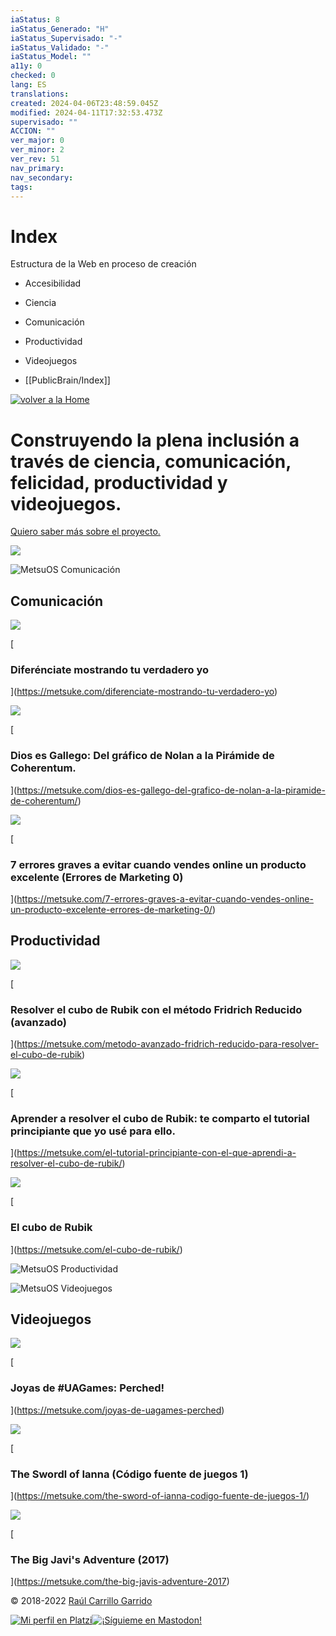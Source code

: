 ```yaml
---
iaStatus: 8
iaStatus_Generado: "H"
iaStatus_Supervisado: "-"
iaStatus_Validado: "-"
iaStatus_Model: ""
a11y: 0
checked: 0
lang: ES
translations: 
created: 2024-04-06T23:48:59.045Z
modified: 2024-04-11T17:32:53.473Z
supervisado: ""
ACCION: ""
ver_major: 0
ver_minor: 2
ver_rev: 51
nav_primary: 
nav_secondary: 
tags:
---
```

# Index

Estructura de la Web en proceso de creación

* Accesibilidad
* Ciencia
* Comunicación
* Productividad
* Videojuegos

* [[PublicBrain/Index]]

[![volver a la Home](_resources/Home/d127e8f844e447284700247bb17d2e79_MD5.png)](https://metsuke.com/)

# Construyendo la plena inclusión a través de ciencia, comunicación, felicidad, productividad y videojuegos.

[Quiero saber más sobre el proyecto.](https://metsuke.com/el-proyecto/)

![](_resources/Home/7c9b3eae3cf7ac9cee99705bc4a9ca95_MD5.jpg)

![MetsuOS Comunicación](_resources/Home/7ca3d083137f8393ba2dee45a2381929_MD5.jpg)

## Comunicación

![](_resources/Home/92a7c46af952f314f852f24d54f40d70_MD5.jpg)

[

### Diferénciate mostrando tu verdadero yo

](https://metsuke.com/diferenciate-mostrando-tu-verdadero-yo)

![](_resources/Home/991f0d11b3763fa5c7c60506ae0a5205_MD5.jpg)

[

### Dios es Gallego: Del gráfico de Nolan a la Pirámide de Coherentum.

](https://metsuke.com/dios-es-gallego-del-grafico-de-nolan-a-la-piramide-de-coherentum/)

![](_resources/Home/cfbf4bdbac5f2f0977d62e90c47dfe08_MD5.jpg)

[

### 7 errores graves a evitar cuando vendes online un producto excelente (Errores de Marketing 0)

](https://metsuke.com/7-errores-graves-a-evitar-cuando-vendes-online-un-producto-excelente-errores-de-marketing-0/)

## Productividad

![](_resources/Home/947a7117bfc1d845985d5c5920108fd7_MD5.jpg)

[

### Resolver el cubo de Rubik con el método Fridrich Reducido (avanzado)

](https://metsuke.com/metodo-avanzado-fridrich-reducido-para-resolver-el-cubo-de-rubik)

![](_resources/Home/6f909554ab40ed1247bed5a68969c746_MD5.jpg)

[

### Aprender a resolver el cubo de Rubik: te comparto el tutorial principiante que yo usé para ello.

](https://metsuke.com/el-tutorial-principiante-con-el-que-aprendi-a-resolver-el-cubo-de-rubik/)

![](_resources/Home/e371a4e3aaad297ddef5f8bcb2057fed_MD5.jpg)

[

### El cubo de Rubik

](https://metsuke.com/el-cubo-de-rubik/)

![MetsuOS Productividad](_resources/Home/f08b8d651053957ddbf80fdd7953e713_MD5.jpg)

![MetsuOS Videojuegos](_resources/Home/5ef34074f1f0ee2b8db165f73f1c9aa5_MD5.jpg)

## Videojuegos

![](_resources/Home/50bf6e290a974b5ad8533fa91b57b127_MD5.jpg)

[

### Joyas de #UAGames: Perched!

](https://metsuke.com/joyas-de-uagames-perched)

![](_resources/Home/3518d8a7ed58a1b4784bf27e9b6e2ff2_MD5.jpg)

[

### The Swordl of Ianna (Código fuente de juegos 1)

](https://metsuke.com/the-sword-of-ianna-codigo-fuente-de-juegos-1/)

![](_resources/Home/70ea6cb9020d4c9365745d5021d958b0_MD5.jpg)

[

### The Big Javi's Adventure (2017)

](https://metsuke.com/the-big-javis-adventure-2017)

© 2018-2022 [Raúl Carrillo Garrido](https://www.linkedin.com/in/raulcarrillo/)

[](https://github.com/metsuke)[![Mi perfil en Platzi](_resources/Home/e0b7410aefeab09723cc159eacad6310_MD5.png)](https://platzi.com/p/metsuke)[![¡Síguieme en Mastodon!](_resources/Home/40f50a0bfc39636c1b15b0360b746e4a_MD5.png)](https://mastodon.metsuke.com/@metsuke)